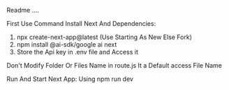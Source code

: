 Readme ....

First Use Command Install Next And Dependencies:
   1. npx create-next-app@latest (Use Starting As New Else Fork)
   2. npm install @ai-sdk/google ai next
   3. Store the Api key in .env file and Access it

Don't Modify Folder Or Files Name in route.js It a Default access File Name

Run And Start Next App: Using
       npm run dev













